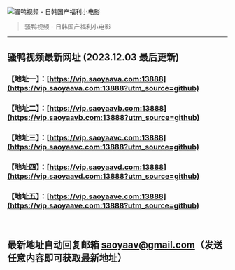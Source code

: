 ![骚鸭视频 - 日韩国产福利小电影](https://cdn.tjswzy.com/saoya/statics/img/logo.gif?v=20231205)
> 骚鸭视频 - 日韩国产福利小电影

---

## 骚鸭视频最新网址 (2023.12.03 最后更新)
### 【地址一】：[https://vip.saoyaava.com:13888](https://vip.saoyaava.com:13888?utm_source=github)
### 【地址二】：[https://vip.saoyaavb.com:13888](https://vip.saoyaavb.com:13888?utm_source=github)
### 【地址三】：[https://vip.saoyaavc.com:13888](https://vip.saoyaavc.com:13888?utm_source=github)
### 【地址四】：[https://vip.saoyaavd.com:13888](https://vip.saoyaavd.com:13888?utm_source=github)
### 【地址五】：[https://vip.saoyaave.com:13888](https://vip.saoyaave.com:13888?utm_source=github)
<br>

## 最新地址自动回复邮箱 [saoyaav@gmail.com](mailto:saoyaav@gmail.com)（发送任意内容即可获取最新地址）
